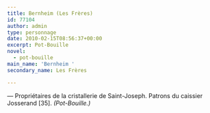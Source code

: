```yaml
---
title: Bernheim (Les Frères)
id: 77104
author: admin
type: personnage
date: 2010-02-15T08:56:37+00:00
excerpt: Pot-Bouille
novel:
  - pot-bouille
main_name: 'Bernheim '
secondary_name: Les Frères

---
```

— Propriétaires de la cristallerie de Saint-Joseph. Patrons du caissier Josserand [35]. _(Pot-Bouille.)_